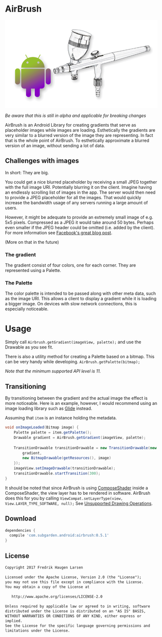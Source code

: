 # AirBrush

![Logo](website/airbrush-logo.png)

_Be aware that this is still in alpha and applicable for breaking changes_

AirBrush is an Android Library for creating gradients that serve as placeholder images while images are loading.
Esthetically the gradients are very similar to a blurred version of the image they are representing. In fact that is the whole point of AirBrush.
To esthetically approximate a blurred version of an image, without sending a lot of data.

## Challenges with images
In short: They are big. 

You could get a nice blurred placeholder by receiving a small JPEG together with the full image URI. Potentially blurring it on the client.
Imagine having an endlessly scrolling list of images in the app. The server would then need to provide a JPEG placeholder for all the images. 
That would quickly increase the bandwidth usage of any servers running a large amount of users.

However, it might be adequate to provide an extremely small image of e.g. 5x5 pixels. Compressed as a JPEG it would take around 50 bytes.
Perhaps even smaller if the JPEG header could be omitted (i.e. added by the client). For more information see [Facebook's great blog post](https://code.facebook.com/posts/991252547593574/the-technology-behind-preview-photos).

(More on that in the future)

### The gradient
The gradient consist of four colors, one for each corner. They are represented using a Palette.

### The Palette
The color palette is intended to be passed along with other meta data, such as the image URI. 
This allows a client to display a gradient while it is loading a bigger image. 
On devices with slow network connections, this is especially noticeable. 

# Usage 


Simply call `Airbrush.getGradient(imageView, palette);` and use the Drawable as you see fit.

There is also a utility method for creating a Palette based on a bitmap. This can be very handy while developing.
`AirBrush.getPalette(bitmap);`

_Note that the minimum supported API level is 11._
## Transitioning 

By transitioning between the gradient and the actual image the effect is more noticeable.
Here is an example, however, I would recommend using an image loading library such as [Glide][1] instead.

Assuming that `item` is an instance holding the metadata.

```java
void onImageLoaded(Bitmap image) {
    Palette palette = item.getPalette();
    Drawable gradient = AirBrush.getGradient(imageView, palette);

    TransitionDrawable transitionDrawable = new TransitionDrawable(new Drawable[] {
        gradient,
        new BitmapDrawable(getResources(), image)
    });
    imageView.setImageDrawable(transitionDrawable);
    transitionDrawable.startTransition(300);
}
```

            

It should be noted that since AirBrush is using [ComposeShader] inside a ComposeShader, the view layer has to be rendered in software. AirBrush does this for you by calling
`ViewCompat.setLayerType(view, View.LAYER_TYPE_SOFTWARE, null);` See [Unsupported Drawing Operations][3].


Download
--------

```groovy
dependencies {
  compile 'com.subgarden.android:airbrush:0.5.1'
}
```

License
-------

    Copyright 2017 Fredrik Haugen Larsen

    Licensed under the Apache License, Version 2.0 (the "License");
    you may not use this file except in compliance with the License.
    You may obtain a copy of the License at

       http://www.apache.org/licenses/LICENSE-2.0

    Unless required by applicable law or agreed to in writing, software
    distributed under the License is distributed on an "AS IS" BASIS,
    WITHOUT WARRANTIES OR CONDITIONS OF ANY KIND, either express or implied.
    See the License for the specific language governing permissions and
    limitations under the License.

[1]: https://github.com/bumptech/glide
[ComposeShader]: https://developer.android.com/reference/android/graphics/ComposeShader.html
[3]: https://developer.android.com/guide/topics/graphics/hardware-accel.html#unsupported
